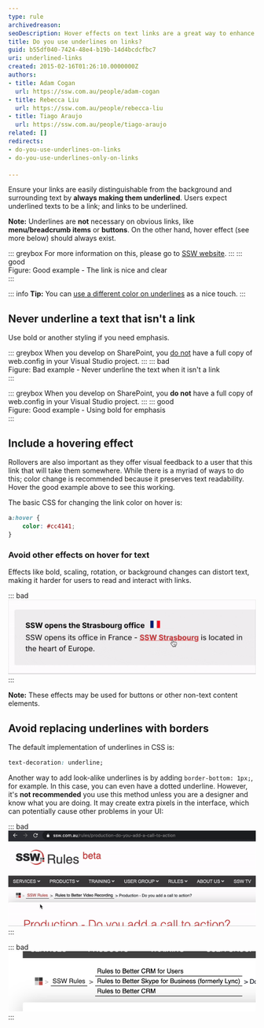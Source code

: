 ```yaml
---
type: rule
archivedreason: 
seoDescription: Hover effects on text links are a great way to enhance user experience and make your website more interactive. 
title: Do you use underlines on links?
guid: b55df040-7424-48e4-b19b-14d4bcdcfbc7
uri: underlined-links
created: 2015-02-16T01:26:10.0000000Z
authors:
- title: Adam Cogan
  url: https://ssw.com.au/people/adam-cogan
- title: Rebecca Liu
  url: https://ssw.com.au/people/rebecca-liu
- title: Tiago Araujo
  url: https://ssw.com.au/people/tiago-araujo
related: []
redirects:
- do-you-use-underlines-on-links
- do-you-use-underlines-only-on-links

---
```


Ensure your links are easily distinguishable from the background and surrounding text by **always making them underlined**. Users expect underlined texts to be a link; and links to be underlined.

<!--endintro-->

**Note:** Underlines are **not** necessary on obvious links, like **menu/breadcrumb items** or **buttons**. On the other hand, hover effect (see more below) should always exist.

::: greybox
For more information on this, please go to [SSW website](https://www.ssw.com.au).
:::
::: good  
Figure: Good example - The link is nice and clear  
:::

::: info
**Tip:** You can [use a different color on underlines](https://www.w3schools.com/cssref/css3_pr_text-decoration-color.asp) as a nice touch.
:::

## Never underline a text that isn't a link

Use bold or another styling if you need emphasis.

::: greybox
When you develop on SharePoint, you <u>do not</u> have a full copy of web.config in your Visual Studio project.
:::
::: bad  
Figure: Bad example - Never underline the text when it isn't a link  
:::

::: greybox
When you develop on SharePoint, you **do not** have a full copy of web.config in your Visual Studio project.
:::
::: good  
Figure: Good example - Using bold for emphasis  
:::

## Include a hovering effect

Rollovers are also important as they offer visual feedback to a user that this link that will take them somewhere. While there is a myriad of ways to do this; color change is recommended because it preserves text readability. Hover the good example above to see this working.

The basic CSS for changing the link color on hover is:

``` css
a:hover { 
    color: #cc4141;
}
```

### Avoid other effects on hover for text

Effects like bold, scaling, rotation, or background changes can distort text, making it harder for users to read and interact with links.

::: bad
![Figure: Bad example - Using bold on hovering may cause a text shift](bad-example-bold-hover.gif)
:::

**Note:** These effects may be used for buttons or other non-text content elements.

## Avoid replacing underlines with borders

The default implementation of underlines in CSS is:

``` css
text-decoration: underline;
```

Another way to add look-alike underlines is by adding `border-bottom: 1px;`, for example. In this case, you can even have a dotted underline. However, it's **not recommended** you use this method unless you are a designer and know what you are doing. It may create extra pixels in the interface, which can potentially cause other problems in your UI:

::: bad  
![Figure: Bad example - The different border size pushes the content down](border-problem-1.gif)  
:::

::: bad  
![Figure: Bad example - Borders going over the text area](border-problem-2.png)  
:::
